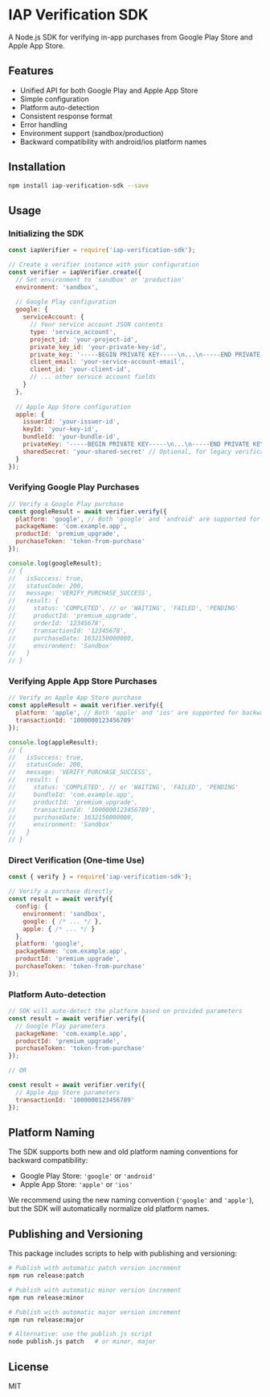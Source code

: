 # IAP Verification SDK

A Node.js SDK for verifying in-app purchases from Google Play Store and Apple App Store.

## Features

- Unified API for both Google Play and Apple App Store
- Simple configuration
- Platform auto-detection
- Consistent response format
- Error handling
- Environment support (sandbox/production)
- Backward compatibility with android/ios platform names

## Installation

```bash
npm install iap-verification-sdk --save
```

## Usage

### Initializing the SDK

```javascript
const iapVerifier = require('iap-verification-sdk');

// Create a verifier instance with your configuration
const verifier = iapVerifier.create({
  // Set environment to 'sandbox' or 'production'
  environment: 'sandbox',
  
  // Google Play configuration
  google: {
    serviceAccount: {
      // Your service account JSON contents
      type: 'service_account',
      project_id: 'your-project-id',
      private_key_id: 'your-private-key-id',
      private_key: '-----BEGIN PRIVATE KEY-----\n...\n-----END PRIVATE KEY-----\n',
      client_email: 'your-service-account-email',
      client_id: 'your-client-id',
      // ... other service account fields
    }
  },
  
  // Apple App Store configuration
  apple: {
    issuerId: 'your-issuer-id',
    keyId: 'your-key-id',
    bundleId: 'your-bundle-id',
    privateKey: '-----BEGIN PRIVATE KEY-----\n...\n-----END PRIVATE KEY-----\n',
    sharedSecret: 'your-shared-secret' // Optional, for legacy verification
  }
});
```

### Verifying Google Play Purchases

```javascript
// Verify a Google Play purchase
const googleResult = await verifier.verify({
  platform: 'google', // Both 'google' and 'android' are supported for backward compatibility
  packageName: 'com.example.app',
  productId: 'premium_upgrade',
  purchaseToken: 'token-from-purchase'
});

console.log(googleResult);
// {
//   isSuccess: true,
//   statusCode: 200,
//   message: 'VERIFY_PURCHASE_SUCCESS',
//   result: {
//     status: 'COMPLETED', // or 'WAITING', 'FAILED', 'PENDING'
//     productId: 'premium_upgrade',
//     orderId: '12345678',
//     transactionId: '12345678',
//     purchaseDate: 1632150000000,
//     environment: 'Sandbox'
//   }
// }
```

### Verifying Apple App Store Purchases

```javascript
// Verify an Apple App Store purchase
const appleResult = await verifier.verify({
  platform: 'apple', // Both 'apple' and 'ios' are supported for backward compatibility
  transactionId: '1000000123456789'
});

console.log(appleResult);
// {
//   isSuccess: true,
//   statusCode: 200,
//   message: 'VERIFY_PURCHASE_SUCCESS',
//   result: {
//     status: 'COMPLETED', // or 'WAITING', 'FAILED', 'PENDING'
//     bundleId: 'com.example.app',
//     productId: 'premium_upgrade',
//     transactionId: '1000000123456789',
//     purchaseDate: 1632150000000,
//     environment: 'Sandbox'
//   }
// }
```

### Direct Verification (One-time Use)

```javascript
const { verify } = require('iap-verification-sdk');

// Verify a purchase directly
const result = await verify({
  config: {
    environment: 'sandbox',
    google: { /* ... */ },
    apple: { /* ... */ }
  },
  platform: 'google',
  packageName: 'com.example.app',
  productId: 'premium_upgrade',
  purchaseToken: 'token-from-purchase'
});
```

### Platform Auto-detection

```javascript
// SDK will auto-detect the platform based on provided parameters
const result = await verifier.verify({
  // Google Play parameters
  packageName: 'com.example.app',
  productId: 'premium_upgrade',
  purchaseToken: 'token-from-purchase'
});

// OR

const result = await verifier.verify({
  // Apple App Store parameters
  transactionId: '1000000123456789'
});
```

## Platform Naming

The SDK supports both new and old platform naming conventions for backward compatibility:

- Google Play Store: `'google'` or `'android'`
- Apple App Store: `'apple'` or `'ios'`

We recommend using the new naming convention (`'google'` and `'apple'`), but the SDK will automatically normalize old platform names.

## Publishing and Versioning

This package includes scripts to help with publishing and versioning:

```bash
# Publish with automatic patch version increment
npm run release:patch

# Publish with automatic minor version increment
npm run release:minor

# Publish with automatic major version increment
npm run release:major

# Alternative: use the publish.js script
node publish.js patch   # or minor, major
```

## License

MIT